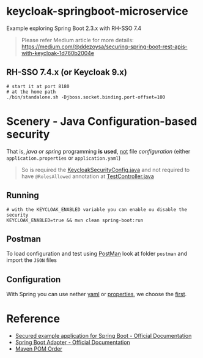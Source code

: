 # keycloak-springboot-microservice

Example exploring Spring Boot 2.3.x with RH-SSO 7.4



> Please refer Medium article for more details: 
> https://medium.com/@ddezoysa/securing-spring-boot-rest-apis-with-keycloak-1d760b2004e



## RH-SSO 7.4.x (or Keycloak 9.x)

```shell
# start it at port 8180
# at the home path
./bin/standalone.sh -Djboss.socket.binding.port-offset=100
```

# Scenery - Java Configuration-based security

That is, *java or spring* programming **is used**, <u>not</u> file *configuration* (either `application.properties` or `application.yaml`)

> So is required the [KeycloakSecurityConfig.java](src/main/java/com/dinuth/keycloakspringbootmicroservice/config/KeycloakSecurityConfig.java) and not required to have `@RolesAllowed` annotation at [TestController.java](src/main/java/com/dinuth/keycloakspringbootmicroservice/controller/TestController.java)

## Running

```shell
# with the KEYCLOAK_ENABLED variable you can enable ou disable the security
KEYCLOAK_ENABLED=true && mvn clean spring-boot:run
```

## Postman

To load configuration and test using [PostMan](https://www.postman.com/) look at folder `postman` and import the `JSON` files

## Configuration

With Spring you can use nether [yaml](src/main/resources/application.yaml) or [properties](src/main/resources/--application.properties), we choose the <u>first</u>.

# Reference

* [Secured example application for Spring Boot - Official Documentation](https://access.redhat.com/documentation/en-us/red_hat_support_for_spring_boot/2.3/html-single/spring_boot_runtime_guide/index#example-rest-http-secured-spring-boot)
* [Spring Boot Adapter - Official Documentation](https://access.redhat.com/documentation/en-us/red_hat_single_sign-on/7.4/html-single/securing_applications_and_services_guide/index#spring_boot_adapter)
* [Maven POM Order](https://maven.apache.org/pom.html)

